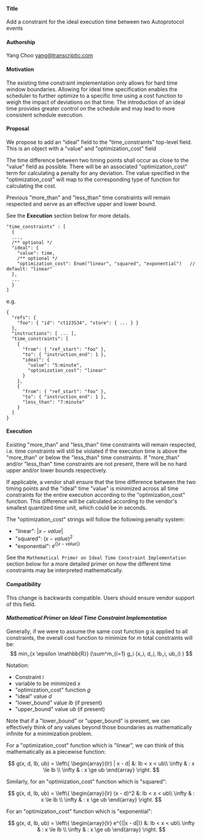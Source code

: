 ﻿#### **Title**
Add a constraint for the ideal execution time between two Autoprotocol events

#### **Authorship**
Yang Choo <yang@transcriptic.com>

#### **Motivation**
The existing time constraint implementation only allows for hard time window boundaries. Allowing for ideal time specification enables the scheduler to further optimize to a specific time using a cost function to weigh the impact of deviations on that time. The introduction of an ideal time provides greater control on the schedule and may lead to more consistent schedule execution.

#### **Proposal**
We propose to add an "ideal" field to the "time_constraints" top-level field. This is an object with a "value" and "optimization_cost" field

The time difference between two timing points shall occur as close to the "value" field as possible. There will be an associated "optimization_cost" term for calculating a penalty for any deviation. The value specified in the "optimization_cost" will map to the corresponding type of function for calculating the cost.

Previous "more_than" and "less_than" time constraints will remain respected and serve as an effective upper and lower bound.

See the **Execution** section below for more details.

```
"time_constraints" : [
  {
  ...,
  /** optional */
  "ideal": {
    "value": time,
    /** optional */
    "optimization_cost": Enum("linear", "squared", "exponential")   // default: "linear"
  },
  ...
  }
]
```
e.g.
```
{
  "refs": {
    "foo": { "id": "ct123534", "store": { ... } }
  },
  "instructions": [ ... ],
  "time_constraints": [
    {
      "from": { "ref_start": "foo" },
      "to": { "instruction_end": 1 },
      "ideal": {
        "value": "5:minute",
        "optimization_cost": "linear"
      }
    },
    {
      "from": { "ref_start": "foo" },
      "to": { "instruction_end": 1 },
      "less_than": "7:minute"
    }
  ]
}
```

#### **Execution**
Existing "more_than" and "less_than" time constraints will remain respected, i.e. time constraints will still be violated if the execution time is above the "more_than" or below the "less_than" time constraints.
If "more_than" and/or "less_than" time constraints are not present, there  will be no hard upper and/or lower bounds respectively.

If applicable, a vendor shall ensure that the time difference between the two timing points and the "ideal" time "value" is minimized across all time constraints for the entire execution according to the "optimization_cost" function. This difference will be calculated according to the vendor's smallest quantized time unit, which could be in seconds. 

The "optimization_cost" strings will follow the following penalty system:

  - "linear": $|x - value|$
  - "squared": $(x - value)^2$
  - "exponential": $e^{(|x - value|)}$

See the `Mathematical Primer on Ideal Time Constraint Implementation` section below for a more detailed primer on how the different time constraints may be interpreted mathematically.


#### **Compatibility**
This change is backwards compatible. Users should ensure vendor support of this field.


#### *Mathematical Primer on Ideal Time Constraint Implementation*

Generally, if we were to assume the same cost function g is applied to all constraints, the overall cost function to minimize for *m* total constraints will be:
$$
min_{x \epsilon \mathbb{R}} (\sum^m_{i=1} g_i (x_i, d_i, lb_i, ub_i) )
$$

Notation:

 - Constraint *i*
 - variable to be minimized *x*
 - "optimization_cost" function *g*
 - "ideal" value *d*
 - "lower_bound" value *lb* (if present)
 - "upper_bound" value *ub* (if present)

Note that if a "lower_bound" or "upper_bound" is present, we can effectively think of any values beyond those boundaries as mathematically infinite for a minimization problem.

For a "optimization_cost" function which is "linear", we can think of this mathematically as a piecewise function:

$$ 
g(x, d, lb, ub) = \left\{
  \begin{array}{lr}
    | x - d| &: lb < x < ub\\
    \infty & : x \le lb \\
    \infty & : x \ge ub
  \end{array}
\right.
$$


Similarly, for an "optimization_cost" function which is "squared":

$$
g(x, d, lb, ub) = \left\{
  \begin{array}{lr}
    (x - d)^2 &: lb < x < ub\\
    \infty & : x \le lb \\
    \infty & : x \ge ub
  \end{array}
\right.
$$


For an "optimization_cost" function which is "exponential":

$$
g(x, d, lb, ub) = \left\{
  \begin{array}{lr}
    e^{(|x - d|)} &: lb < x < ub\\
    \infty & : x \le lb \\
    \infty & : x \ge ub
  \end{array}
\right.
$$

